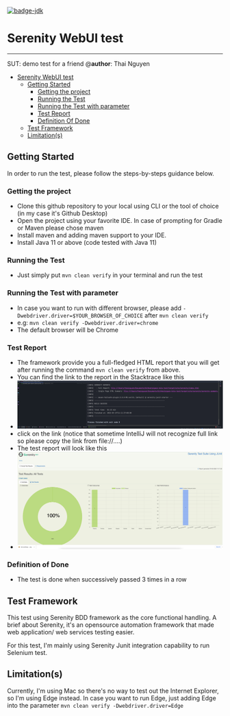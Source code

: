 [![badge-jdk](https://img.shields.io/badge/jdk-11-green.svg)](https://www.oracle.com/java/technologies/javase-downloads.html)

[reportloc]: docs/reportloc.png "reportLocation"
[report]: docs/report.png "report"
# Serenity WebUI test

----

SUT: demo test for a friend
@**author**: Thai Nguyen

- [Serenity WebUI test](#main)
  - [Getting Started](#getting-started)
    - [Getting the project](#getting-the-project)
    - [Running the Test](#running-the-test)
    - [Running the Test with parameter](#running-the-test-with-parameter)
    - [Test Report](#test-report)
    - [Definition Of Done](#definition-of-done)
  - [Test Framework](#test-framework)
  - [Limitation(s)](#limitations)

## Getting Started

In order to run the test, please follow the steps-by-steps guidance below.

### Getting the project

- Clone this github repository to your local using CLI or the tool of choice (in my case it's Github Desktop)
- Open the project using your favorite IDE. In case of prompting for Gradle or Maven please chose maven
- Install maven and adding maven support to your IDE.
- Install Java 11 or above (code tested with Java 11)

### Running the Test

- Just simply put `mvn clean verify` in your terminal and run the test

### Running the Test with parameter

- In case you want to run with different browser, please add `-Dwebdriver.driver=$YOUR_BROWSER_OF_CHOICE` after `mvn clean verify`
- e.g: `mvn clean verify -Dwebdriver.driver=chrome`
- The default browser will be Chrome

### Test Report

- The framework provide you a full-fledged HTML report that you will get after running the command `mvn clean verify` from above.
- You can find the link to the report in the Stacktrace like this
- ![reportloc]
- click on the link (notice that sometime IntelliJ will not recognize full link so please copy the link from file://....)
- The test report will look like this
- ![report]

### Definition of Done
- The test is done when successively passed 3 times in a row



## Test Framework

This test using Serenity BDD framework as the core functional handling. A brief about Serenity, it's an opensource automation framework that made web application/ web services testing easier.

For this test, I'm mainly using Serenity Junit integration capability to run Selenium test.


## Limitation(s)

Currently, I'm using Mac so there's no way to test out the Internet Explorer, so I'm using Edge instead. In case you want to run Edge, just adding Edge into the parameter `mvn clean verify -Dwebdriver.driver=Edge`
